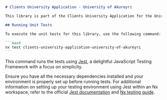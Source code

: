 ````markdown
# Clients University Application - University of Akureyri

This library is part of the Clients University Application for the University of Akureyri. It was generated using [Nx](https://nx.dev), a set of extensible DevTools for monorepos, which helps developers to build, test, and scale applications efficiently.

## Running Unit Tests

To execute the unit tests for this library, use the following command:

```bash
nx test clients-university-application-university-of-akureyri
```
````

This command runs the tests using [Jest](https://jestjs.io), a delightful JavaScript Testing Framework with a focus on simplicity.

Ensure you have all the necessary dependencies installed and your environment is properly set up before running tests. For additional information on setting up your testing environment using Jest within an Nx workspace, refer to the official [Jest documentation](https://jestjs.io/docs/en/getting-started) and [Nx testing guide](https://nx.dev/latest/angular/workspace/testing).

```

```
